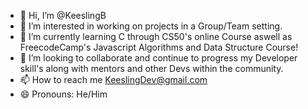 - 👋 Hi, I’m @KeeslingB
- 👀 I’m interested in working on projects in a Group/Team setting.
- 🌱 I’m currently learning C through CS50's online Course aswell as FreecodeCamp's Javascript Algorithms and Data Structure Course!
- 💞️ I’m looking to collaborate and continue to progress my Developer skill's along with mentors and other Devs within the community.
- 📫 How to reach me KeeslingDev@gmail.com
- 😄 Pronouns: He/Him

<!---
KeeslingB/KeeslingB is a ✨ special ✨ repository because its `README.md` (this file) appears on your GitHub profile.
You can click the Preview link to take a look at your changes.
--->
